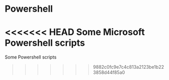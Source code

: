 Powershell
==========

<<<<<<< HEAD
Some Microsoft Powershell scripts
=======
Some Powershell scripts
>>>>>>> 9882c0fc9e7c4c813a2123be1b223858d44f85a0
